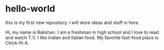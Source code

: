 # hello-world
this is my first new repository. i will store ideas and stuff in here. 

Hi, my name is Rakshan. I am a freshman in high school and I love to read and watch T.V.
I like Indian and Italian food. My favorite fast-food place is Chick-fil-A.
